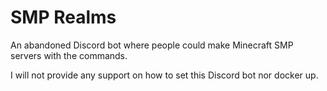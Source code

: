 # SMP Realms
An abandoned Discord bot where people could make Minecraft SMP servers with the commands.

I will not provide any support on how to set this Discord bot nor docker up.
